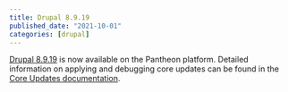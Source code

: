 ```yaml
---
title: Drupal 8.9.19
published_date: "2021-10-01"
categories: [drupal]
---
```

[Drupal 8.9.19](https://www.drupal.org/project/drupal/releases/8.9.19) is now available on the Pantheon platform. Detailed information on applying and debugging core updates can be found in the [Core Updates documentation](/core-updates).
